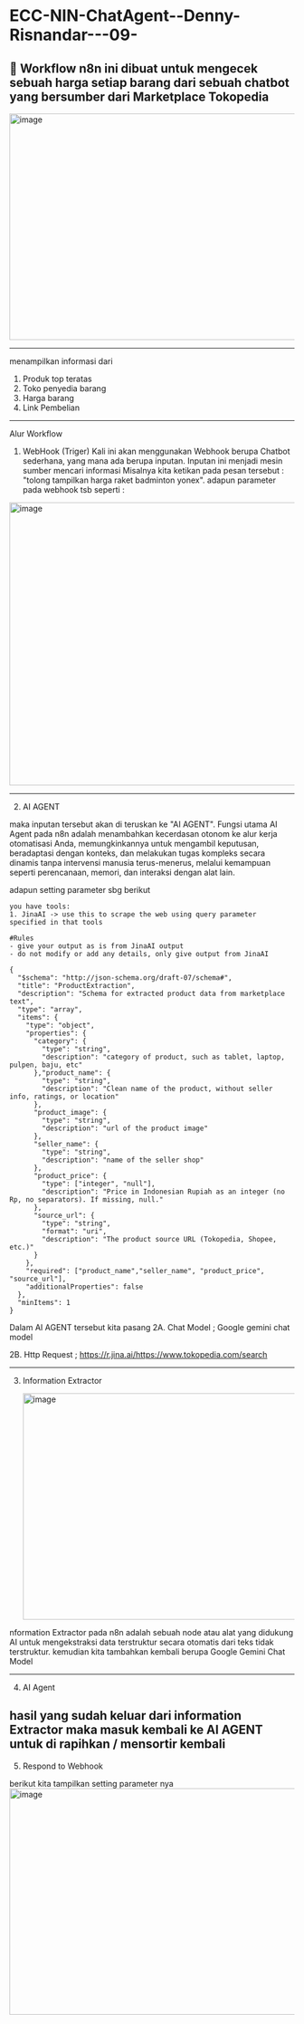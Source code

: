 # ECC-NIN-ChatAgent--Denny-Risnandar---09-
📰 Workflow n8n ini dibuat untuk mengecek sebuah harga setiap barang dari sebuah chatbot yang bersumber dari Marketplace Tokopedia
---

<img width="759" height="400" alt="image" src="https://github.com/user-attachments/assets/dd2d8b3a-9057-46a6-8258-6c96231bec5b" />

---
menampilkan informasi dari
1. Produk top teratas
2. Toko penyedia barang
3. Harga barang
4. Link Pembelian
---

Alur Workflow

1. WebHook (Triger)
Kali ini akan menggunakan Webhook berupa Chatbot sederhana, yang mana ada berupa inputan. Inputan ini menjadi mesin sumber mencari informasi
Misalnya kita ketikan pada pesan tersebut : "tolong tampilkan harga raket badminton yonex".
adapun parameter pada webhook tsb seperti :

<img width="1000" height="500" alt="image" src="https://github.com/user-attachments/assets/d0cdb851-d4dc-42f1-91fe-b3ae2925a89c" />

---

2. AI AGENT

maka inputan tersebut akan di teruskan ke "AI AGENT". Fungsi utama AI Agent pada n8n adalah menambahkan kecerdasan otonom ke alur kerja otomatisasi Anda, memungkinkannya untuk mengambil keputusan, beradaptasi dengan konteks, dan melakukan tugas kompleks secara dinamis tanpa intervensi manusia terus-menerus, melalui kemampuan seperti perencanaan, memori, dan interaksi dengan alat lain. 

adapun setting parameter sbg berikut

```
you have tools:
1. JinaAI -> use this to scrape the web using query parameter specified in that tools

#Rules
- give your output as is from JinaAI output
- do not modify or add any details, only give output from JinaAI

{
  "$schema": "http://json-schema.org/draft-07/schema#",
  "title": "ProductExtraction",
  "description": "Schema for extracted product data from marketplace text",
  "type": "array",
  "items": {
    "type": "object",
    "properties": {
      "category": {
        "type": "string",
        "description": "category of product, such as tablet, laptop, pulpen, baju, etc"
      },"product_name": {
        "type": "string",
        "description": "Clean name of the product, without seller info, ratings, or location"
      },
      "product_image": {
        "type": "string",
        "description": "url of the product image"
      },
      "seller_name": {
        "type": "string",
        "description": "name of the seller shop"
      },
      "product_price": {
        "type": ["integer", "null"],
        "description": "Price in Indonesian Rupiah as an integer (no Rp, no separators). If missing, null."
      },
      "source_url": {
        "type": "string",
        "format": "uri",
        "description": "The product source URL (Tokopedia, Shopee, etc.)"
      }
    },
    "required": ["product_name","seller_name", "product_price", "source_url"],
    "additionalProperties": false
  },
  "minItems": 1
}
```
Dalam AI AGENT tersebut kita pasang 
2A. Chat Model ; Google gemini chat model

2B. Http Request ; https://r.jina.ai/https://www.tokopedia.com/search

---
3. Information Extractor

   <img width="750" height="400" alt="image" src="https://github.com/user-attachments/assets/c0e13ddc-0864-4388-9674-9f6c56f08139" />


nformation Extractor pada n8n adalah sebuah node atau alat yang didukung AI untuk mengekstraksi data terstruktur secara otomatis dari teks tidak terstruktur. 
kemudian kita tambahkan kembali berupa Google Gemini Chat Model

---

4. AI Agent

hasil yang sudah keluar dari information Extractor maka masuk kembali ke AI AGENT untuk di rapihkan / mensortir kembali 
---

5. Respond to Webhook

berikut kita tampilkan setting parameter nya
<img width="700" height="400" alt="image" src="https://github.com/user-attachments/assets/716fcc6e-eebb-4042-983e-428b476f0f6b" />











